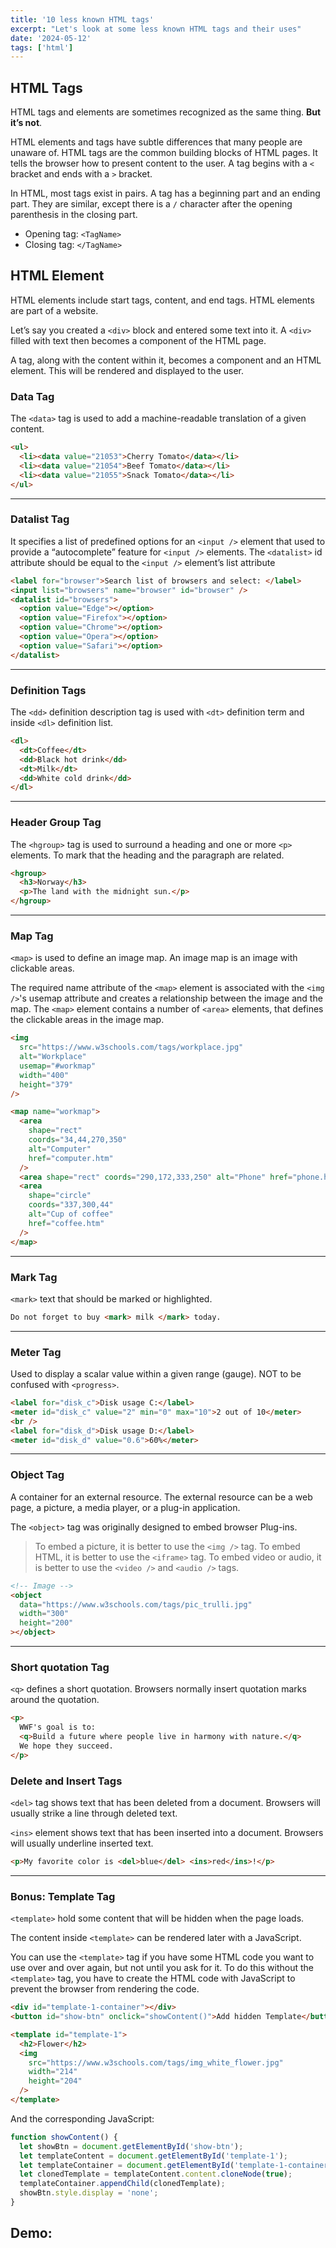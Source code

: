 ```yaml
---
title: '10 less known HTML tags'
excerpt: "Let's look at some less known HTML tags and their uses"
date: '2024-05-12'
tags: ['html']
---
```


## HTML Tags

HTML tags and elements are sometimes recognized as the same thing. **But it’s not**.

HTML elements and tags have subtle differences that many people are unaware of. HTML tags are the common building blocks of HTML pages. It tells the browser how to present content to the user. A tag begins with a `<` bracket and ends with a `>` bracket.

In HTML, most tags exist in pairs. A tag has a beginning part and an ending part. They are similar, except there is a `/` character after the opening parenthesis in the closing part.

- Opening tag: `<TagName>`
- Closing tag: `</TagName>`

## HTML Element

HTML elements include start tags, content, and end tags. HTML elements are part of a website. 

Let’s say you created a `<div>` block and entered some text into it. A `<div>` filled with text then becomes a component of the HTML page. 

A tag, along with the content within it, becomes a component and an HTML element. This will be rendered and displayed to the user.

### Data Tag

The `<data>` tag is used to add a machine-readable translation of a given content.

```html
<ul>
  <li><data value="21053">Cherry Tomato</data></li>
  <li><data value="21054">Beef Tomato</data></li>
  <li><data value="21055">Snack Tomato</data></li>
</ul>
```

<hr />

### Datalist Tag

It specifies a list of predefined options for an `<input />` element that used to provide a “autocomplete” feature for `<input />` elements. The `<datalist>` id attribute should be equal to the `<input />` element’s list attribute

```html
<label for="browser">Search list of browsers and select: </label>
<input list="browsers" name="browser" id="browser" />
<datalist id="browsers">
  <option value="Edge"></option>
  <option value="Firefox"></option>
  <option value="Chrome"></option>
  <option value="Opera"></option>
  <option value="Safari"></option>
</datalist>
```

<hr />

### Definition Tags

The `<dd>` definition description tag is used with `<dt>` definition term and inside `<dl>` definition list.

```html
<dl>
  <dt>Coffee</dt>
  <dd>Black hot drink</dd>
  <dt>Milk</dt>
  <dd>White cold drink</dd>
</dl>
```

<hr />

### Header Group Tag

The `<hgroup>` tag is used to surround a heading and one or more `<p>` elements. To mark that the heading and the paragraph are related.

```html
<hgroup>
  <h3>Norway</h3>
  <p>The land with the midnight sun.</p>
</hgroup>
```

<hr />

### Map Tag

`<map>` is used to define an image map. An image map is an image with clickable areas.

The required name attribute of the `<map>` element is associated with the `<img />`'s usemap attribute and creates a relationship between the image and the map. The `<map>` element contains a number of `<area>` elements, that defines the clickable areas in the image map.

```html
<img
  src="https://www.w3schools.com/tags/workplace.jpg"
  alt="Workplace"
  usemap="#workmap"
  width="400"
  height="379"
/>

<map name="workmap">
  <area
    shape="rect"
    coords="34,44,270,350"
    alt="Computer"
    href="computer.htm"
  />
  <area shape="rect" coords="290,172,333,250" alt="Phone" href="phone.htm" />
  <area
    shape="circle"
    coords="337,300,44"
    alt="Cup of coffee"
    href="coffee.htm"
  />
</map>
```

<hr />

### Mark Tag

`<mark>` text that should be marked or highlighted.

```html
Do not forget to buy <mark> milk </mark> today.
```

<hr />

### Meter Tag

Used to display a scalar value within a given range (gauge). NOT to be confused with `<progress>`.

```html
<label for="disk_c">Disk usage C:</label>
<meter id="disk_c" value="2" min="0" max="10">2 out of 10</meter>
<br />
<label for="disk_d">Disk usage D:</label>
<meter id="disk_d" value="0.6">60%</meter>
```

<hr />

### Object Tag

A container for an external resource. The external resource can be a web page, a picture, a media player, or a plug-in application.

The `<object>` tag was originally designed to embed browser Plug-ins.

> To embed a picture, it is better to use the `<img />` tag.
> To embed HTML, it is better to use the `<iframe>` tag.
> To embed video or audio, it is better to use the `<video />` and `<audio />` tags.

```html
<!-- Image -->
<object
  data="https://www.w3schools.com/tags/pic_trulli.jpg"
  width="300"
  height="200"
></object>
```

<hr />

### Short quotation Tag

`<q>` defines a short quotation. Browsers normally insert quotation marks around the quotation.

```html
<p>
  WWF's goal is to:
  <q>Build a future where people live in harmony with nature.</q>
  We hope they succeed.
</p>
```

### Delete and Insert Tags

`<del>` tag shows text that has been deleted from a document. Browsers will usually strike a line through deleted text.

`<ins>` element shows text that has been inserted into a document. Browsers will usually underline inserted text.

```html
<p>My favorite color is <del>blue</del> <ins>red</ins>!</p>
```

<hr />
  
### Bonus: Template Tag
`<template>` hold some content that will be hidden when the page loads.

The content inside `<template>` can be rendered later with a JavaScript.

You can use the `<template>` tag if you have some HTML code you want to use over and over again, but not until you ask for it. To do this without the `<template>` tag, you have to create the HTML code with JavaScript to prevent the browser from rendering the code.

```html
<div id="template-1-container"></div>
<button id="show-btn" onclick="showContent()">Add hidden Template</button>

<template id="template-1">
  <h2>Flower</h2>
  <img
    src="https://www.w3schools.com/tags/img_white_flower.jpg"
    width="214"
    height="204"
  />
</template>
```

And the corresponding JavaScript:

```js
function showContent() {
  let showBtn = document.getElementById('show-btn');
  let templateContent = document.getElementById('template-1');
  let templateContainer = document.getElementById('template-1-container');
  let clonedTemplate = templateContent.content.cloneNode(true);
  templateContainer.appendChild(clonedTemplate);
  showBtn.style.display = 'none';
}
```

## Demo:

<p class="codepen" data-height="800" data-theme-id="dark" data-default-tab="result" data-slug-hash="zYQxzqW" data-editable="true" data-user="realChakrawarti" style="height: 100%; box-sizing: border-box; display: flex; align-items: center; justify-content: center; border: none; padding: 0px;">
  <span>See the Pen <a href="https://codepen.io/realChakrawarti/pen/zYQxzqW">
  Less known HTML5</a> by Anupam Chakrawarti (<a href="https://codepen.io/realChakrawarti">@realChakrawarti</a>)
  on <a href="https://codepen.io">CodePen</a>.</span>
</p>
<script async src="https://cpwebassets.codepen.io/assets/embed/ei.js"></script>

## References

- W3Schools HTML Elements: https://www.w3schools.com/tags/default.asp
- HTML: The Utimate Guide by Sufyan Bin Uzayr: https://www.taylorfrancis.com/books/mono/10.1201/9781003357537/html-sufyan-bin-uzayr

